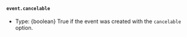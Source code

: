 #### `event.cancelable`

<!-- YAML
added: v14.5.0
-->

* Type: {boolean} True if the event was created with the `cancelable` option.
